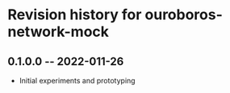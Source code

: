 # Revision history for ouroboros-network-mock

## 0.1.0.0 -- 2022-011-26

* Initial experiments and prototyping

